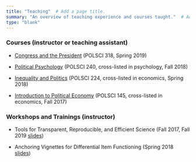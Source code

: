 ```yaml
---
title: "Teaching"  # Add a page title.
summary: "An overview of teaching experience and courses taught."  # Add a page description.
type: "blank"  
---
```


### Courses (instructor or teaching assistant)

- [Congress and the President](https://www.coursicle.com/duke/courses/POLSCI/318/) (POLSCI 318, Spring 2019)

- [Political Psychology](https://polisci.duke.edu/courses/POLSCI240) (POLSCI 240, cross-listed in psychology, Fall 2018)

- [Inequality and Politics](https://polisci.duke.edu/courses/inequality-and-politics) (POLSCI 224, cross-listed in economics, Spring 2018)

- [Introduction to Political Economy](https://polisci.duke.edu/courses/intro-political-economy) (POLSCI 145, cross-listed in economics, Fall 2017)

### Workshops and Trainings (instructor)

- Tools for Transparent, Reproducible, and Efficient Science (Fall 2017, Fall 2019 [slides](https://osf.io/4q9k6/))

- Anchoring Vignettes for Differential Item Functioning (Spring 2018 [slides](https://www.dropbox.com/s/9nhd1mu74on0jtm/Anchoring%20Vignettes%20for%20Differential%20Item%20Functioning.pdf?dl=0))
